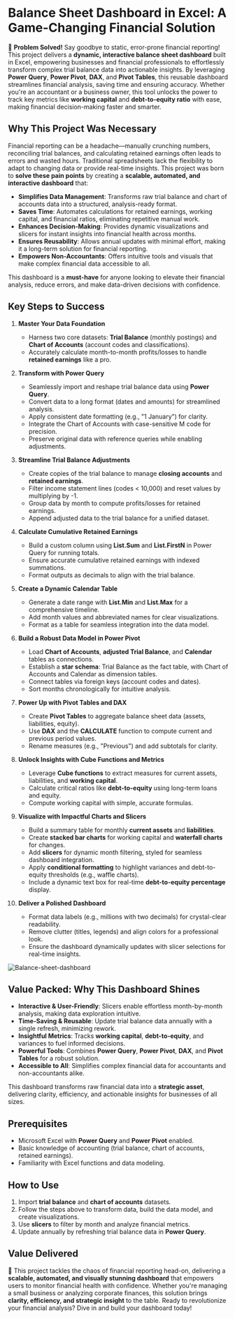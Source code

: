 # Balance Sheet Dashboard in Excel: A Game-Changing Financial Solution

🚀 **Problem Solved!** Say goodbye to static, error-prone financial reporting! This project delivers a **dynamic, interactive balance sheet dashboard** built in Excel, empowering businesses and financial professionals to effortlessly transform complex trial balance data into actionable insights. By leveraging **Power Query**, **Power Pivot**, **DAX**, and **Pivot Tables**, this reusable dashboard streamlines financial analysis, saving time and ensuring accuracy. Whether you're an accountant or a business owner, this tool unlocks the power to track key metrics like **working capital** and **debt-to-equity ratio** with ease, making financial decision-making faster and smarter.

## Why This Project Was Necessary

Financial reporting can be a headache—manually crunching numbers, reconciling trial balances, and calculating retained earnings often leads to errors and wasted hours. Traditional spreadsheets lack the flexibility to adapt to changing data or provide real-time insights. This project was born to **solve these pain points** by creating a **scalable, automated, and interactive dashboard** that:

- **Simplifies Data Management**: Transforms raw trial balance and chart of accounts data into a structured, analysis-ready format.
- **Saves Time**: Automates calculations for retained earnings, working capital, and financial ratios, eliminating repetitive manual work.
- **Enhances Decision-Making**: Provides dynamic visualizations and slicers for instant insights into financial health across months.
- **Ensures Reusability**: Allows annual updates with minimal effort, making it a long-term solution for financial reporting.
- **Empowers Non-Accountants**: Offers intuitive tools and visuals that make complex financial data accessible to all.

This dashboard is a **must-have** for anyone looking to elevate their financial analysis, reduce errors, and make data-driven decisions with confidence.

## Key Steps to Success

1. **Master Your Data Foundation**
   - Harness two core datasets: **Trial Balance** (monthly postings) and **Chart of Accounts** (account codes and classifications).
   - Accurately calculate month-to-month profits/losses to handle **retained earnings** like a pro.

2. **Transform with Power Query**
   - Seamlessly import and reshape trial balance data using **Power Query**.
   - Convert data to a long format (dates and amounts) for streamlined analysis.
   - Apply consistent date formatting (e.g., "1 January") for clarity.
   - Integrate the Chart of Accounts with case-sensitive M code for precision.
   - Preserve original data with reference queries while enabling adjustments.

3. **Streamline Trial Balance Adjustments**
   - Create copies of the trial balance to manage **closing accounts** and **retained earnings**.
   - Filter income statement lines (codes < 10,000) and reset values by multiplying by -1.
   - Group data by month to compute profits/losses for retained earnings.
   - Append adjusted data to the trial balance for a unified dataset.

4. **Calculate Cumulative Retained Earnings**
   - Build a custom column using **List.Sum** and **List.FirstN** in Power Query for running totals.
   - Ensure accurate cumulative retained earnings with indexed summations.
   - Format outputs as decimals to align with the trial balance.

5. **Create a Dynamic Calendar Table**
   - Generate a date range with **List.Min** and **List.Max** for a comprehensive timeline.
   - Add month values and abbreviated names for clear visualizations.
   - Format as a table for seamless integration into the data model.

6. **Build a Robust Data Model in Power Pivot**
   - Load **Chart of Accounts**, **adjusted Trial Balance**, and **Calendar** tables as connections.
   - Establish a **star schema**: Trial Balance as the fact table, with Chart of Accounts and Calendar as dimension tables.
   - Connect tables via foreign keys (account codes and dates).
   - Sort months chronologically for intuitive analysis.

7. **Power Up with Pivot Tables and DAX**
   - Create **Pivot Tables** to aggregate balance sheet data (assets, liabilities, equity).
   - Use **DAX** and the **CALCULATE** function to compute current and previous period values.
   - Rename measures (e.g., "Previous") and add subtotals for clarity.

8. **Unlock Insights with Cube Functions and Metrics**
   - Leverage **Cube functions** to extract measures for current assets, liabilities, and **working capital**.
   - Calculate critical ratios like **debt-to-equity** using long-term loans and equity.
   - Compute working capital with simple, accurate formulas.

9. **Visualize with Impactful Charts and Slicers**
   - Build a summary table for monthly **current assets** and **liabilities**.
   - Create **stacked bar charts** for working capital and **waterfall charts** for changes.
   - Add **slicers** for dynamic month filtering, styled for seamless dashboard integration.
   - Apply **conditional formatting** to highlight variances and debt-to-equity thresholds (e.g., waffle charts).
   - Include a dynamic text box for real-time **debt-to-equity percentage** display.

10. **Deliver a Polished Dashboard**
    - Format data labels (e.g., millions with two decimals) for crystal-clear readability.
    - Remove clutter (titles, legends) and align colors for a professional look.
    - Ensure the dashboard dynamically updates with slicer selections for real-time insights.

![Balance-sheet-dashboard](assets/dashboard_balance-sheet.gif)


## Value Packed: Why This Dashboard Shines

- **Interactive & User-Friendly**: Slicers enable effortless month-by-month analysis, making data exploration intuitive.
- **Time-Saving & Reusable**: Update trial balance data annually with a single refresh, minimizing rework.
- **Insightful Metrics**: Tracks **working capital**, **debt-to-equity**, and variances to fuel informed decisions.
- **Powerful Tools**: Combines **Power Query**, **Power Pivot**, **DAX**, and **Pivot Tables** for a robust solution.
- **Accessible to All**: Simplifies complex financial data for accountants and non-accountants alike.

This dashboard transforms raw financial data into a **strategic asset**, delivering clarity, efficiency, and actionable insights for businesses of all sizes.

## Prerequisites

- Microsoft Excel with **Power Query** and **Power Pivot** enabled.
- Basic knowledge of accounting (trial balance, chart of accounts, retained earnings).
- Familiarity with Excel functions and data modeling.

## How to Use

1. Import **trial balance** and **chart of accounts** datasets.
2. Follow the steps above to transform data, build the data model, and create visualizations.
3. Use **slicers** to filter by month and analyze financial metrics.
4. Update annually by refreshing trial balance data in **Power Query**.

## Value Delivered

🌟 This project tackles the chaos of financial reporting head-on, delivering a **scalable, automated, and visually stunning dashboard** that empowers users to monitor financial health with confidence. Whether you're managing a small business or analyzing corporate finances, this solution brings **clarity, efficiency, and strategic insight** to the table. Ready to revolutionize your financial analysis? Dive in and build your dashboard today!
